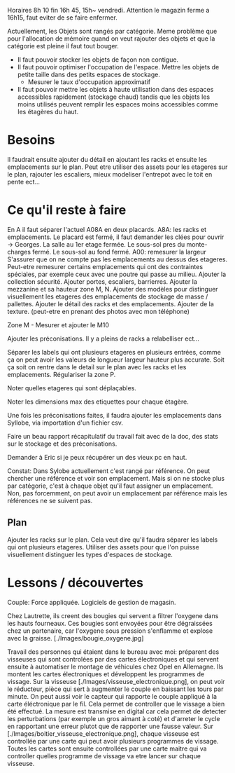 Horaires 8h 10 fin 16h 45, 15h~ vendredi. Attention le magazin ferme a 16h15, faut eviter de se faire enfermer.

Actuellement, les Objets sont rangés par catégorie. Meme problème que pour l'allocation de mémoire quand on veut rajouter des objets et que la catégorie est pleine il faut tout bouger.
- Il faut pouvoir stocker les objets de façon non contigue.
- Il faut pouvoir optimiser l'occupation de l'espace. Mettre les objets de petite taille dans des petits espaces de stockage.
    + Mesurer le taux d'occupation approximatif
- Il faut pouvoir mettre les objets à haute utilisation dans des espaces accessibles rapidement (stockage chaud) tandis que les objets les moins utilisés peuvent remplir les espaces moins accessibles comme les étagères du haut.

# Besoins

Il faudrait ensuite ajouter du détail en ajoutant les racks et ensuite les emplacements sur le plan. Peut etre utiliser des assets pour les etageres sur le plan, rajouter les escaliers, mieux modeliser l'entrepot avec le toit en pente ect...

# Ce qu'il reste à faire

En A il faut séparer l'actuel A08A en deux placards. 
A8A: les racks et emplacements. Le placard est fermé, il faut demander les clées pour ouvrir -> Georges. La salle au 1er etage fermée. Le sous-sol pres du monte-charges fermé. Le sous-sol au fond fermé.
A00: remesurer la largeur
S'assurer que on ne compte pas les emplacements au dessus des etageres.
Peut-etre remesurer certains emplacements qui ont des contraintes spéciales, par exemple ceux avec une poutre qui passe au milieu.
Ajouter la collection sécurité.
Ajouter portes, escaliers, barrierres. Ajouter la mezzanine et sa hauteur zone M, N.
Ajouter des modèles pour distinguer visuellement les etageres des emplacements de stockage de masse / pallettes.
Ajouter le détail des racks et des emplacements.
Ajouter de la texture. (peut-etre en prenant des photos avec mon téléphone)

Zone M - Mesurer et ajouter le M10

Ajouter les préconisations. Il y a pleins de racks a relabelliser ect...

Séparer les labels qui ont plusieurs etageres en plusieurs entrées, comme ça on peut avoir les valeurs de longueur largeur hauteur plus accurate. Soit ça soit on rentre dans le detail sur le plan avec les racks et les emplacements.
Régulariser la zone P.

Noter quelles etageres qui sont déplaçables.

Noter les dimensions max des etiquettes pour chaque étagère.

Une fois les préconisations faites, il faudra ajouter les emplacements dans Syllobe, via importation d'un fichier csv.

Faire un beau rapport récapitulatif du travail fait avec de la doc, des stats sur le stockage et des préconisations.

Demander à Eric si je peux récupérer un des vieux pc en haut.

Constat: Dans Sylobe actuellement c'est rangé par référence. On peut chercher une référence et voir son emplacement. Mais si on ne stocke plus par catégorie, c'est à chaque objet qu'il faut assigner un emplacement. Non, pas forcemment, on peut avoir un emplacement par référence mais les références ne se suivent pas.

## Plan

Ajouter les racks sur le plan. Cela veut dire qu'il faudra séparer les labels qui ont plusieurs etageres.
Utiliser des assets pour que l'on puisse visuellement distinguer les types d'espaces de stockage.

# Lessons / découvertes

Couple: Force appliquée.
Logiciels de gestion de magasin.

Chez Lautrette, ils creent des bougies qui servent a filtrer l'oxygene dans les hauts fourneaux. Ces bougies sont envoyées pour être dégraissées chez un partenaire, car l'oxygene sous pression s'enflamme et explose avec la graisse. [./Images/bougie_oxygene.jpg]

Travail des personnes qui étaient dans le bureau avec moi: préparent des visseuses qui sont controlées par des cartes électroniques et qui servent ensuite à automatiser le montage de véhicules chez Opel en Allemagne. Ils montent les cartes électroniques et développent les programmes de vissage.
Sur la visseuse [./Images/visseuse_electronique.png], on peut voir le réducteur, pièce qui sert à augmenter le couple en baissant les tours par minute. On peut aussi voir le capteur qui rapporte le couple appliqué à la carte éléctronique par le fil. Cela permet de controller que le vissage a bien été effectué. La mesure est transmise en digital car cela permet de detecter les perturbations (par exemple un gros aimant à coté) et d'arreter le cycle en rapportant une erreur plutot que de rapporter une fausse valeur.
Sur [./Images/boitier_visseuse_electronique.png], chaque visseuse est controllée par une carte qui peut avoir plusieurs programmes de vissage. Toutes les cartes sont ensuite controllées par une carte maitre qui va controller quelles programme de vissage va etre lancer sur chaque visseuse.

